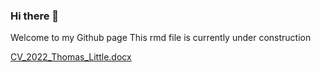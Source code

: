 ### Hi there 👋

Welcome to my Github page
This rmd file is currently under construction 

[CV_2022_Thomas_Little.docx](https://github.com/tommolittle/tommolittle/files/11160631/CV_2022_Thomas_Little.docx)

<!--
**tommolittle/tommolittle** is a ✨ _special_ ✨ repository because its `README.md` (this file) appears on your GitHub profile.

Here are some ideas to get you started:

- 🔭 I’m currently working on ...
- 🌱 I’m currently learning ...
- 👯 I’m looking to collaborate on ...
- 🤔 I’m looking for help with ...
- 💬 Ask me about ...
- 📫 How to reach me: ...
- 😄 Pronouns: ...
- ⚡ Fun fact: ...

University of Cape Town

Interests:


Education and Awards 
- 2022 University of Cape Town Allan Gray Academic Awards
Winner - Top Student in 3rd Year Analytics 
- University of Cape Town / Bachelor of Business Science Specializing in Analytics 
February 2020 - Present, Cape Town
Included in the degree is a focus on mathematical statistics with exposure to computer science. Experience and proficiency in Java, Python, Tableau, and R have been achieved while doing the degree.
Academic transcript is available upon request.
- Google Data Analytics Professional Certificate
March 2021 – August 2021, Online – Coursera
This is a certification provided by Google in order to ready individuals for junior data analyst position. The course specializes in using R, Tableau, SQL and Spreadsheets.
Certificate available on request.
- Hilton College / Matric Certificate
January 2015 – December 2019, Pietermaritzburg
Achieved 7A’s in matric final mark, with passes in Advanced Program Mathematics and Advanced Program English. Matric certificate is available on request. Occupied a leadership role when elected as  Head of Academics. 
Matric certificate available on request.

--


